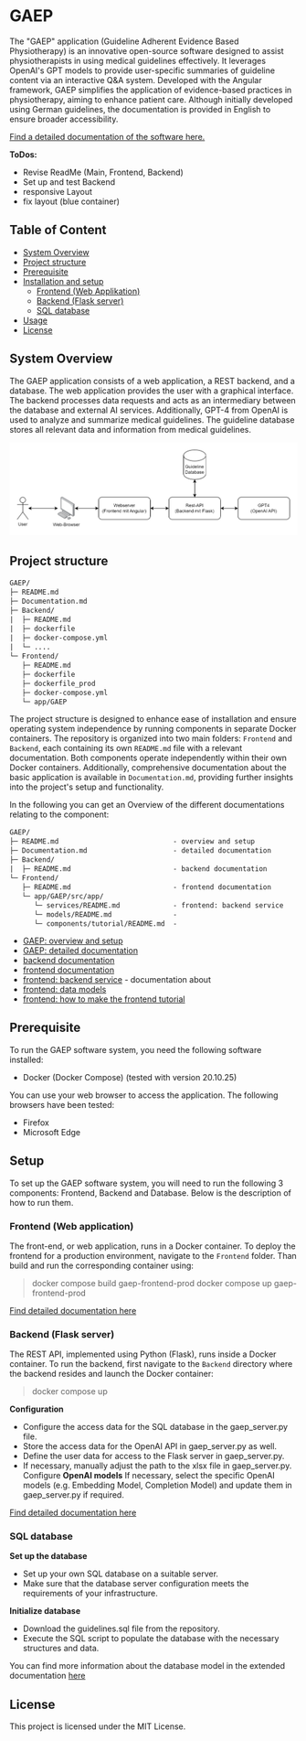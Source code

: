 # GAEP
The "GAEP" application (Guideline Adherent Evidence Based Physiotherapy) is an innovative open-source software designed to assist physiotherapists in using medical guidelines effectively. It leverages OpenAI's GPT models to provide user-specific summaries of guideline content via an interactive Q&A system. Developed with the Angular framework, GAEP simplifies the application of evidence-based practices in physiotherapy, aiming to enhance patient care. Although initially developed using German guidelines, the documentation is provided in English to ensure broader accessibility.

[Find a detailed documentation of the software here.](Documentation.md)

**ToDos:**
- Revise ReadMe (Main, Frontend, Backend)
- Set up and test Backend
- responsive Layout
- fix layout (blue container)

## Table of Content
- [System Overview](#system-overview)
- [Project structure](#project-structure)
- [Prerequisite](#prerequisite)
- [Installation and setup](#installation-process-and-setup-of-the-gaep-application)
  - [Frontend (Web Applikation)](#frontend-web-application)
  - [Backend (Flask server)](#backend-flask-server)
  - [SQL database](#sql-database)
- [Usage](#usage)
- [License](#license)

## System Overview
The GAEP application consists of a web application, a REST backend, and a database. The web application provides the user with a graphical interface. The backend processes data requests and acts as an intermediary between the database and external AI services. Additionally, GPT-4 from OpenAI is used to analyze and summarize medical guidelines. The guideline database stores all relevant data and information from medical guidelines.

![image](grafics/Architecture_.png)

## Project structure
```plaintext
GAEP/
├─ README.md
├─ Documentation.md
├─ Backend/
|  ├─ README.md
|  ├─ dockerfile
|  ├─ docker-compose.yml
|  └─ ....
└─ Frontend/
   ├─ README.md
   ├─ dockerfile
   ├─ dockerfile_prod
   ├─ docker-compose.yml
   └─ app/GAEP
```

The project structure is designed to enhance ease of installation and ensure operating system independence by running components in separate Docker containers. The repository is organized into two main folders: `Frontend` and `Backend`, each containing its own `README.md` file with a relevant documentation. Both components operate independently within their own Docker containers. Additionally, comprehensive documentation about the basic application is available in `Documentation.md`, providing further insights into the project's setup and functionality.


In the following you can get an Overview of the different documentations relating to the component:
```plaintext
GAEP/
├─ README.md                            - overview and setup
├─ Documentation.md                     - detailed documentation
├─ Backend/
|  ├─ README.md                         - backend documentation
└─ Frontend/
   ├─ README.md                         - frontend documentation
   └─ app/GAEP/src/app/
      └─ services/README.md             - frontend: backend service
      └─ models/README.md               - 
      └─ components/tutorial/README.md  - 

```

- [GAEP: overview and setup](/README.md)
- [GAEP: detailed documentation](/Documentation.md)
- [backend documentation](/Backend/README.md)
- [frontend documentation](/Frontend/README.md)
- [frontend: backend service](/Frontend/app/GAEP/src/app/services/README.md) - documentation about
- [frontend: data models](/Frontend/app/GAEP/src/app/models/README.md)
- [frontend: how to make the frontend tutorial](/Frontend/app/GAEP/src/app/components/tutorial/README.md)




## Prerequisite
To run the GAEP software system, you need the following software installed:
- Docker (Docker Compose) (tested with version 20.10.25)

You can use your web browser to access the application. The following browsers have been tested:
- Firefox
- Microsoft Edge

## Setup
To set up the GAEP software system, you will need to run the following 3 components: Frontend, Backend and Database. Below is the description of how to run them.

### Frontend (Web application)
The front-end, or web application, runs in a Docker container. To deploy the frontend for a production environment, navigate to the `Frontend` folder. Than build and run the corresponding container using:
> docker compose build gaep-frontend-prod
> docker compose up gaep-frontend-prod

[Find detailed documentation here](Frontend/README.md)

### Backend (Flask server)
The REST API, implemented using Python (Flask), runs inside a Docker container. To run the backend, first navigate to the `Backend` directory where the backend resides and launch the Docker container:
> docker compose up


  
**Configuration**

* Configure the access data for the SQL database in the gaep_server.py file.
* Store the access data for the OpenAI API in gaep_server.py as well.
* Define the user data for access to the Flask server in gaep_server.py.
* If necessary, manually adjust the path to the xlsx file in gaep_server.py.
Configure **OpenAI models**
If necessary, select the specific OpenAI models (e.g. Embedding Model, Completion Model) and update them in gaep_server.py if required.


[Find detailed documentation here](Backend/README.md)



### SQL database

**Set up the database**

* Set up your own SQL database on a suitable server.
* Make sure that the database server configuration meets the requirements of your infrastructure.

**Initialize database**

* Download the guidelines.sql file from the repository.
* Execute the SQL script to populate the database with the necessary structures and data.

You can find more information about the database model in the extended documentation [here](/Documentation.md#database-structure)

## License
This project is licensed under the MIT License.